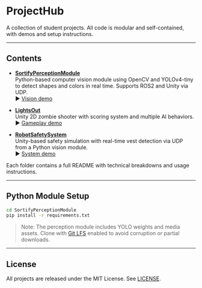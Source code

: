 # ProjectHub

A collection of student projects. All code is modular and self-contained, with demos and setup instructions.

---

## Contents

- **[SortifyPerceptionModule](SortifyPerceptionModule/)**  
  Python-based computer vision module using OpenCV and YOLOv4-tiny to detect shapes and colors in real time. Supports ROS2 and Unity via UDP.  
  ▶️ [Vision demo](https://youtu.be/h6cor_CGYTA)

- **[LightsOut](LightsOut/)**  
  Unity 2D zombie shooter with scoring system and multiple AI behaviors.  
  ▶️ [Gameplay demo](https://youtu.be/xHVbZc6AC74)

- **[RobotSafetySystem](RobotSafetySystem/)**  
  Unity-based safety simulation with real-time vest detection via UDP from a Python vision module.  
  ▶️ [System demo](https://youtu.be/Jszq-5aXHnU)


Each folder contains a full README with technical breakdowns and usage instructions.

---

## Python Module Setup

```bash
cd SortifyPerceptionModule
pip install -r requirements.txt
```

> Note: The perception module includes YOLO weights and media assets. Clone with [Git LFS](https://git-lfs.com/) enabled to avoid corruption or partial downloads.

---

## License

All projects are released under the MIT License. See [LICENSE](LICENSE).

